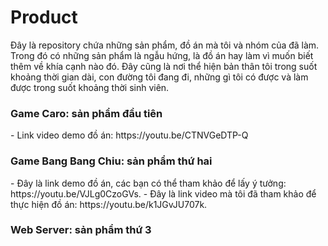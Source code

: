# Product

Đây là repository chứa những sản phẩm, đồ án mà tôi và nhóm của đã làm. Trong đó có những sản phẩm là ngẫu hứng, là đồ án hay làm vì muốn biết thêm về khía cạnh nào đó. Đây cũng là nơi thể hiện bản thân tôi trong suốt khoảng thời gian dài, con đường tôi đang đi, những gì tôi có được và làm được trong suốt khoảng thời sinh viên.


<h3> Game Caro: sản phẩm đầu tiên </h3>
  - Link video demo đồ án: https://youtu.be/CTNVGeDTP-Q


<h3> Game Bang Bang Chiu: sản phẩm thứ hai </h3>
  - Đây là link demo đồ án, các bạn có thể tham khảo để lấy ý tưởng: https://youtu.be/VJLg0CzoGVs.
  - Đây là link video mà tôi đã tham khảo để thực hiện đồ án: https://youtu.be/k1JGvJU707k.


<h3> Web Server: sản phẩm thứ 3 </h3>
